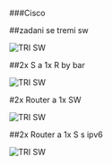 ###Cisco

##zadani se tremi sw

![TRI SW](https://github.com/Keshaay/CISCO2/blob/main/obrázek_2025-05-27_180453271.png)

##2x S a 1x R by bar

![TRI SW](https://github.com/Keshaay/CISCO2/blob/main/obrázek_2025-05-27_180759641.png)

#2x Router a 1x SW

![TRI SW](https://github.com/Keshaay/CISCO2/blob/main/obrázek_2025-05-28_130005346.png)

##2x Router a 1x S s ipv6

![TRI SW](https://github.com/Keshaay/CISCO2/blob/main/obrázek_2025-05-28_130206459.png)
